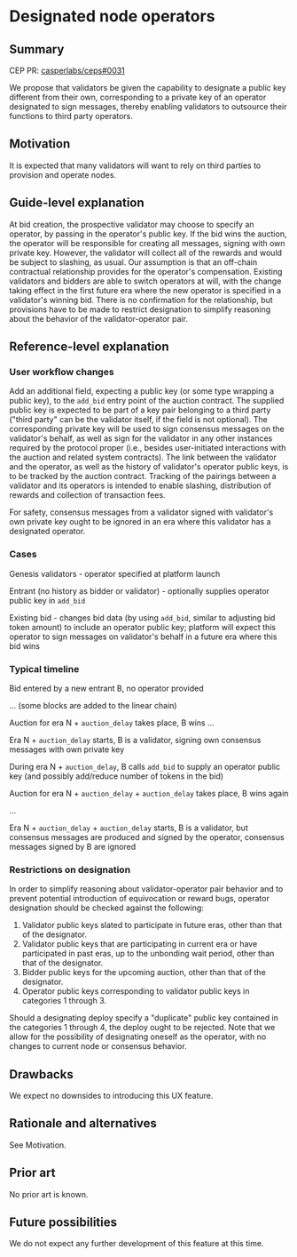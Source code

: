 # Designated node operators

## Summary

[summary]: #summary

CEP PR: [casperlabs/ceps#0031](https://github.com/casperlabs/ceps/pull/0031)

We propose that validators be given the capability to designate a public key different from their own, corresponding to a private key of an operator designated to sign messages, thereby enabling validators to outsource their functions to third party operators.

## Motivation

[motivation]: #motivation

It is expected that many validators will want to rely on third parties to provision and operate nodes. 

## Guide-level explanation

[guide-level-explanation]: #guide-level-explanation

At bid creation, the prospective validator may choose to specify an operator, by passing in the operator's public key. If the bid wins the auction, the operator will be responsible for creating all messages, signing with own private key. However, the validator will collect all of the rewards and would be subject to slashing, as usual. Our assumption is that an off-chain contractual relationship provides for the operator's compensation. Existing validators and bidders are able to switch operators at will, with the change taking effect in the first future era where the new operator is specified in a validator's winning bid. There is no confirmation for the relationship, but provisions have to be made to restrict designation to simplify reasoning about the behavior of the validator-operator pair. 

## Reference-level explanation

[reference-level-explanation]: #reference-level-explanation

### User workflow changes

Add an additional field, expecting a public key (or some type wrapping a public key), to the `add_bid` entry point of the auction contract. The supplied public key is expected to be part of a key pair belonging to a third party ("third party" can be the validator itself, if the field is not optional). The corresponding private key will be used to sign consensus messages on the validator's behalf, as well as sign for the validator in any other instances required by the protocol proper (i.e., besides user-initiated interactions with the auction and related system contracts). The link between the validator and the operator, as well as the history of validator's operator public keys, is to be tracked by the auction contract. Tracking of the pairings between a validator and its operators is intended to enable slashing, distribution of rewards and collection of transaction fees.

For safety, consensus messages from a validator signed with validator's own private key ought to be ignored in an era where this validator has a designated operator.

### Cases

Genesis validators - operator specified at platform launch

Entrant (no history as bidder or validator) - optionally supplies operator public key in `add_bid`

Existing bid - changes bid data (by using `add_bid`, similar to adjusting bid token amount) to include an operator public key; platform will expect this operator to sign messages on validator's behalf in a future era where this bid wins

### Typical timeline

Bid entered by a new entrant B, no operator provided

... (some blocks are added to the linear chain)

Auction for era N + `auction_delay` takes place, B wins
...

Era N + `auction_delay` starts, B is a validator, signing own consensus messages with own private key

During era N + `auction_delay`, B calls `add_bid` to supply an operator public key (and possibly add/reduce number of tokens in the bid)

Auction for era N + `auction_delay` + `auction_delay` takes place, B wins again

...

Era N + `auction_delay` + `auction_delay` starts, B is a validator, but consensus messages are produced and signed by the operator, consensus messages signed by B are ignored

### Restrictions on designation

In order to simplify reasoning about validator-operator pair behavior and to prevent potential introduction of equivocation or reward bugs, operator designation should be checked against the following:

1. Validator public keys slated to participate in future eras, other than that of the designator.
2. Validator public keys that are participating in current era or have participated in past eras, up to the unbonding wait period, other than that of the designator.
3. Bidder public keys for the upcoming auction, other than that of the designator.
3. Operator public keys corresponding to validator public keys in categories 1 through 3.

Should a designating deploy specify a "duplicate" public key contained in the categories 1 through 4, the deploy ought to be rejected. Note that we allow for the possibility of designating oneself as the operator, with no changes to current node or consensus behavior.

## Drawbacks

[drawbacks]: #drawbacks

We expect no downsides to introducing this UX feature.

## Rationale and alternatives

[rationale-and-alternatives]: #rationale-and-alternatives

See Motivation.

## Prior art

[prior-art]: #prior-art

No prior art is known.

## Future possibilities

[future-possibilities]: #future-possibilities

We do not expect any further development of this feature at this time.
